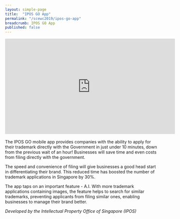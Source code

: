 ```yaml
---
layout: simple-page
title:  "IPOS GO App"
permalink: "/scewc2019/ipos-go-app"
breadcrumb: IPOS GO App
published: false
---
```


<div class="bp-youtube">
  <iframe width="560" height="315" src="https://www.youtube.com/embed/OVKSgiMhSnE" frameborder="0" allow="autoplay; encrypted-media" allowfullscreen></iframe>
</div>
<br>
The IPOS GO mobile app provides companies with the ability to apply for their trademark directly with the Government in just under 10 minutes, down from the previous wait of an hour! Businesses will save time and even costs from filing directly with the government.

The speed and convenience of filing will give businesses a good head start in differentiating their brand. This reduced time has boosted the number of trademark applications in Singapore by 30%.

The app taps on an important feature - A.I. With more trademark applications containing images, the feature helps to search for similar trademarks, preventing applicants from filing similar ones, enabling businesses to manage their brand better. 

*Developed by the Intellectual Property Office of Singapore (IPOS)*
